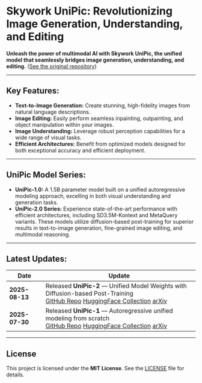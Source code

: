 # Skywork UniPic: Revolutionizing Image Generation, Understanding, and Editing

**Unleash the power of multimodal AI with Skywork UniPic, the unified model that seamlessly bridges image generation, understanding, and editing.**  ([See the original repository](https://github.com/SkyworkAI/UniPic))

---

## Key Features:

*   **Text-to-Image Generation:** Create stunning, high-fidelity images from natural language descriptions.
*   **Image Editing:** Easily perform seamless inpainting, outpainting, and object manipulation within your images.
*   **Image Understanding:** Leverage robust perception capabilities for a wide range of visual tasks.
*   **Efficient Architectures:** Benefit from optimized models designed for both exceptional accuracy and efficient deployment.

---

## UniPic Model Series:

*   **UniPic-1.0:** A 1.5B parameter model built on a unified autoregressive modeling approach, excelling in both visual understanding and generation tasks.
*   **UniPic-2.0 Series:** Experience state-of-the-art performance with efficient architectures, including SD3.5M-Kontext and MetaQuery variants. These models utilize diffusion-based post-training for superior results in text-to-image generation, fine-grained image editing, and multimodal reasoning.

---

## Latest Updates:

| Date       | Update                                                                                                         |
|------------|----------------------------------------------------------------------------------------------------------------|
| **2025-08-13** | Released **UniPic-2** — Unified Model Weights with Diffusion-based Post-Training <br>  [GitHub Repo](https://github.com/SkyworkAI/UniPic/blob/main/UniPic-2/README.md)  [HuggingFace Collection](https://huggingface.co/collections/Skywork/skywork-unipic2-6899b9e1b038b24674d996fd)  [arXiv](https://arxiv.org/abs/2509.04548) |
| **2025-07-30** | Released **UniPic-1** — Autoregressive unified modeling from scratch <br>  [GitHub Repo](https://github.com/SkyworkAI/UniPic2/tree/main/UniPic-1)  [HuggingFace Collection](https://huggingface.co/collections/Skywork/skywork-unipic-6888c0789cdb82457b2acf32)  [arXiv](https://www.arxiv.org/abs/2508.03320) |

---

## License

This project is licensed under the **MIT License**. See the [LICENSE](LICENSE) file for details.